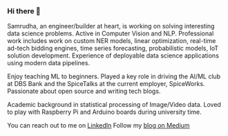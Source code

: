### Hi there 👋

<!--
**samrudh/samrudh** is a ✨ _special_ ✨ repository because its `README.md` (this file) appears on your GitHub profile.

Here are some ideas to get you started:

- 🔭 I’m currently working on ...
- 🌱 I’m currently learning ...
- 👯 I’m looking to collaborate on ...
- 🤔 I’m looking for help with ...
- 💬 Ask me about ...
- 📫 How to reach me: ...
- 😄 Pronouns: ...
- ⚡ Fun fact: ...
-->

Samrudha, an engineer/builder at heart, is working on solving interesting data science problems. Active in Computer Vision and NLP.  Professional work includes work on custom NER models, linear optimization, real-time ad-tech bidding engines, time series forecasting, probabilistic models, IoT solution development.  Experience of deployable data science applications using modern data pipelines.

Enjoy teaching ML to beginners. Played a key role in driving the AI/ML club at DBS Bank and the SpiceTalks at the current employer, SpiceWorks. Passionate about open source and writing tech blogs. 

Academic background in statistical processing of Image/Video data. Loved to play with Raspberry Pi and Arduino boards during university time. 

You can reach out to me on [LinkedIn](https://www.linkedin.com/in/samrudha-kelkar-data-science/)
Follow my [blog on Medium](https://medium.com/tech-that-works)
